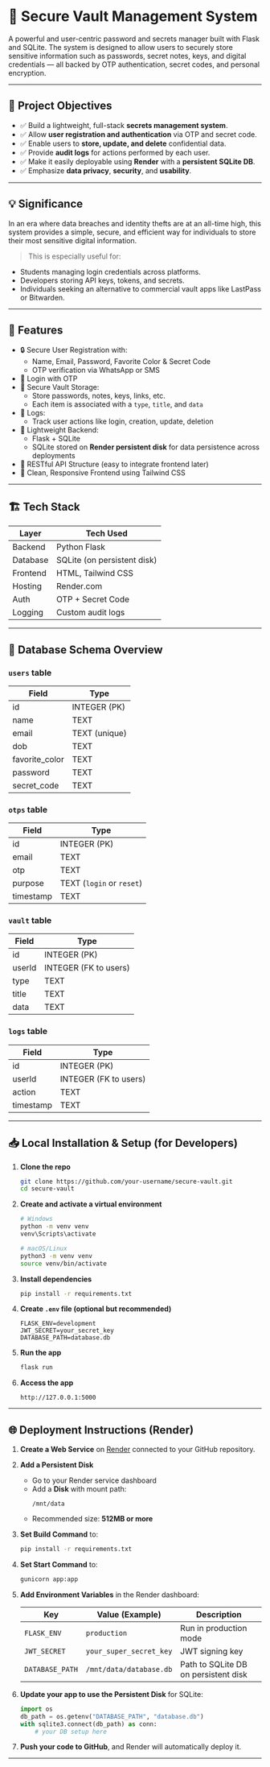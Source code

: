 # 🔐 Secure Vault Management System

A powerful and user-centric password and secrets manager built with Flask and SQLite. The system is designed to allow users to securely store sensitive information such as passwords, secret notes, keys, and digital credentials — all backed by OTP authentication, secret codes, and personal encryption.

---

## 📌 Project Objectives

- ✅ Build a lightweight, full-stack **secrets management system**.
- ✅ Allow **user registration and authentication** via OTP and secret code.
- ✅ Enable users to **store, update, and delete** confidential data.
- ✅ Provide **audit logs** for actions performed by each user.
- ✅ Make it easily deployable using **Render** with a **persistent SQLite DB**.
- ✅ Emphasize **data privacy**, **security**, and **usability**.

---

## 💡 Significance

In an era where data breaches and identity thefts are at an all-time high, this system provides a simple, secure, and efficient way for individuals to store their most sensitive digital information.

> This is especially useful for:
- Students managing login credentials across platforms.
- Developers storing API keys, tokens, and secrets.
- Individuals seeking an alternative to commercial vault apps like LastPass or Bitwarden.

---

## 🚀 Features

- 🔒 Secure User Registration with:
  - Name, Email, Password, Favorite Color & Secret Code
  - OTP verification via WhatsApp or SMS
- 🔐 Login with OTP
- 💾 Secure Vault Storage:
  - Store passwords, notes, keys, links, etc.
  - Each item is associated with a `type`, `title`, and `data`
- 🧾 Logs:
  - Track user actions like login, creation, update, deletion
- 🧠 Lightweight Backend:
  - Flask + SQLite
  - SQLite stored on **Render persistent disk** for data persistence across deployments
- 🔄 RESTful API Structure (easy to integrate frontend later)
- 💅 Clean, Responsive Frontend using Tailwind CSS

---

## 🏗️ Tech Stack

| Layer        | Tech Used                |
|--------------|--------------------------|
| Backend      | Python Flask             |
| Database     | SQLite (on persistent disk) |
| Frontend     | HTML, Tailwind CSS       |
| Hosting      | Render.com               |
| Auth         | OTP + Secret Code        |
| Logging      | Custom audit logs        |

---

## 🧩 Database Schema Overview

### `users` table
| Field         | Type      |
|---------------|-----------|
| id            | INTEGER (PK) |
| name          | TEXT      |
| email         | TEXT (unique) |
| dob           | TEXT      |
| favorite_color| TEXT      |
| password      | TEXT      |
| secret_code   | TEXT      |

### `otps` table
| Field    | Type |
|----------|------|
| id       | INTEGER (PK) |
| email    | TEXT |
| otp      | TEXT |
| purpose  | TEXT (`login` or `reset`) |
| timestamp| TEXT |

### `vault` table
| Field    | Type |
|----------|------|
| id       | INTEGER (PK) |
| userId   | INTEGER (FK to users) |
| type     | TEXT |
| title    | TEXT |
| data     | TEXT |

### `logs` table
| Field    | Type |
|----------|------|
| id       | INTEGER (PK) |
| userId   | INTEGER (FK to users) |
| action   | TEXT |
| timestamp| TEXT |

---

## 📥 Local Installation & Setup (for Developers)

1. **Clone the repo**
   ```bash
   git clone https://github.com/your-username/secure-vault.git
   cd secure-vault
   ```

2. **Create and activate a virtual environment**
   ```bash
   # Windows
   python -m venv venv
   venv\Scripts\activate

   # macOS/Linux
   python3 -m venv venv
   source venv/bin/activate
   ```

3. **Install dependencies**
   ```bash
   pip install -r requirements.txt
   ```

4. **Create `.env` file (optional but recommended)**
   ```env
   FLASK_ENV=development
   JWT_SECRET=your_secret_key
   DATABASE_PATH=database.db
   ```

5. **Run the app**
   ```bash
   flask run
   ```

6. **Access the app**
   ```
   http://127.0.0.1:5000
   ```

---

## 🌐 Deployment Instructions (Render)

1. **Create a Web Service** on [Render](https://render.com) connected to your GitHub repository.

2. **Add a Persistent Disk**
   - Go to your Render service dashboard  
   - Add a **Disk** with mount path:  
     ```
     /mnt/data
     ```  
   - Recommended size: **512MB or more**

3. **Set Build Command** to:
   ```bash
   pip install -r requirements.txt
   ```

4. **Set Start Command** to:
   ```bash
   gunicorn app:app
   ```

5. **Add Environment Variables** in the Render dashboard:

   | Key             | Value (Example)                 | Description                         |
   |------------------|-------------------------------|-------------------------------------|
   | `FLASK_ENV`       | `production`                   | Run in production mode              |
   | `JWT_SECRET`      | `your_super_secret_key`        | JWT signing key                     |
   | `DATABASE_PATH`   | `/mnt/data/database.db`        | Path to SQLite DB on persistent disk |

6. **Update your app to use the Persistent Disk** for SQLite:
   ```python
   import os
   db_path = os.getenv("DATABASE_PATH", "database.db")
   with sqlite3.connect(db_path) as conn:
       # your DB setup here
   ```

7. **Push your code to GitHub**, and Render will automatically deploy it.

---
